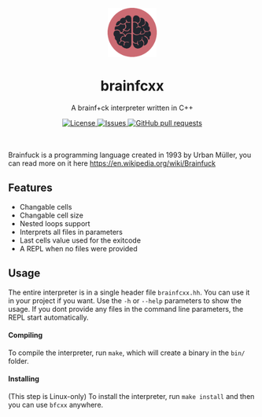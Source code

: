 <p align="center">
	<img width="100px" src="assets/logo.png"/>
	<h1 align="center">brainfcxx</h2>
	<p align="center">A brainf+ck interpreter written in C++</p>
</p>
<p align="center">
	<a href="./LICENSE">
		<img alt="License" src="https://img.shields.io/badge/license-GPL-blue?color=7aca00"/>
	</a>
	<a href="https://github.com/LordOfTrident/brainfcxx/issues">
		<img alt="Issues" src="https://img.shields.io/github/issues/LordOfTrident/brainfcxx?color=0088ff"/>
	</a>
	<a href="https://github.com/LordOfTrident/brainfcxx/pulls">
		<img alt="GitHub pull requests" src="https://img.shields.io/github/issues-pr/LordOfTrident/brainfcxx?color=0088ff"/>
	</a>
	<br><br><br>
</p>

Brainfuck is a programming language created in 1993 by Urban Müller, you can read more on it here https://en.wikipedia.org/wiki/Brainfuck

## Features
- Changable cells
- Changable cell size
- Nested loops support
- Interprets all files in parameters
- Last cells value used for the exitcode
- A REPL when no files were provided

## Usage
The entire interpreter is in a single header file `brainfcxx.hh`. You can use it in your project if you want. Use the `-h` or `--help` parameters to show the usage. If you dont provide any files in the command line parameters, the REPL start automatically.

#### Compiling
To compile the interpreter, run `make`, which will create a binary in the `bin/` folder.

#### Installing
(This step is Linux-only)
To install the interpreter, run `make install` and then you can use `bfcxx` anywhere.
